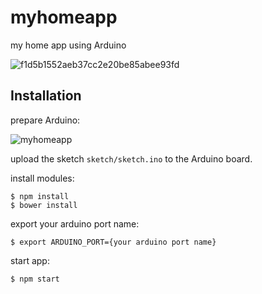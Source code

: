 # myhomeapp

my home app using Arduino

![f1d5b1552aeb37cc2e20be85abee93fd](https://cloud.githubusercontent.com/assets/1866767/8148990/dfeea1c4-12ef-11e5-8c8a-9f5ed439ca73.gif)

## Installation

prepare Arduino:

![myhomeapp](https://cloud.githubusercontent.com/assets/1866767/8272714/54317974-1888-11e5-87b3-b03e5d1e6097.png)

upload the sketch `sketch/sketch.ino` to the Arduino board.

install modules:

    $ npm install
    $ bower install

export your arduino port name:

    $ export ARDUINO_PORT={your arduino port name}

start app:

    $ npm start
